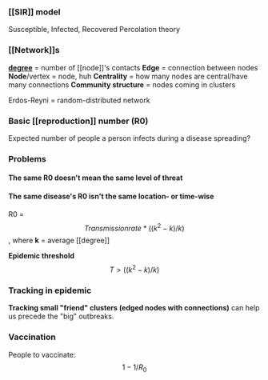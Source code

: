 ### [[SIR]] model
Susceptible, Infected, Recovered
Percolation theory

### [[Network]]s
**[degree](degree)** = number of [[node]]'s contacts
**Edge** = connection between nodes
**Node**/vertex = node, huh
**Centrality** = how many nodes are central/have many connections
**Community structure** = nodes coming in clusters

Erdos-Reyni = random-distributed network

### Basic [[reproduction]] number (R0)
Expected number of people a person infects during a disease spreading?

### Problems
#### The same R0 doesn't mean the same level of threat
#### The same disease's R0 isn't the same location- or time-wise

R0 = $$Transmission rate * (({k^2}-{k}) / {k})$$ ,
where **k** = average [[degree]]

**Epidemic threshold** 
$$T > (({k^2}-{k}) / {k})$$

### Tracking in epidemic
**Tracking small "friend" clusters (edged nodes with connections)** can help us precede the "big" outbreaks.

### Vaccination
People to vaccinate:
$$1- 1/R_0$$